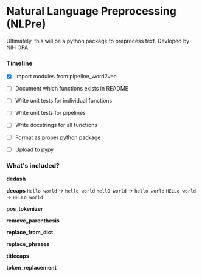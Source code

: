 # Natural Language Preprocessing (NLPre)

Ultimately, this will be a python package to preprocess text.
Devloped by NIH OPA.

### Timeline

+ [x] Import modules from pipeline_word2vec
+ [ ] Document which functions exists in README
+ [ ] Write unit tests for individual functions
+ [ ] Write unit tests for pipelines
+ [ ] Write docstrings for all functions
+ [ ] Format as proper python package
+ [ ] Upload to pypy


### What's included?

**dedash**

**decaps**
`Hello world` -> `hello world`
`hellO world` -> `hello world`
`HELLo world` -> `HELLo world`

**pos_tokenizer**

**remove_parenthesis**

**replace_from_dict**

**replace_phrases**

**titlecaps**

**token_replacement**


